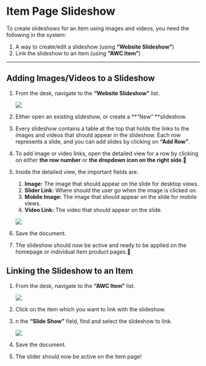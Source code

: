 # Item Page Slideshow

To create slideshows for an item using images and videos, you need the following in the system:

1. A way to create/edit a slideshow (using **“Website Slideshow”**)
2. Link the slideshow to an item (using **“AWC Item”**)

---

## Adding Images/Videos to a Slideshow


1. From the desk, navigate to the **“Website Slideshow”** list.

   ![](https://lh4.googleusercontent.com/TtrTiPRKupw2ZQ5UOSQytP0qUgWBMykLlSJvwQXlA1sDWvJeK8RjUVQWS2h_2hg6vAikmOiaMK1_wiOvhXJGxKqn8cGKUtjNeDRqFuexf_eHGtl_sQHlZM5s8QO8w-lPtqeUspWd)
2. Either open an existing slideshow, or create a **“New” **slideshow.
3. Every slideshow contains a table at the top that holds the links to the images and videos that should appear in the slideshow. Each row represents a slide, and you can add slides by clicking on **“Add Row”**.
4. To add image or video links, open the detailed view for a row by clicking on either **the row number** or **the dropdown icon on the right side**.
5. Inside the detailed view, the important fields are:
   1. **Image:** The image that should appear on the slide for desktop views.
   2. **Slider Link:** Where should the user go when the image is clicked on.
   3. **Mobile Image:** The image that should appear on the slide for mobile views.
   4. **Video Link:** The video that should appear on the slide.

   ![](https://lh6.googleusercontent.com/HmME-PxA-G2LO8xNOsd1hgZiysefeRy01CeMcZ-d-jMHr0nYJEAg6sWO7x1KrHhZhor2g_k8EG2BkeAij2MVGxQUQo8FEiDZuaR8yLY3ZFd1vQjYp8JNYyz2-HBKrHqOzkMdTCs9)
6. Save the document.
7. The slideshow should now be active and ready to be applied on the homepage or individual item product pages.

## Linking the Slideshow to an Item

1. From the desk, navigate to the **“AWC Item”** list.

   ![](https://lh5.googleusercontent.com/0P9v5X-YQjfyTIfst9-rtqJvePSXdl7kLwIChJr4_Se915qK-AA_WmY0XLBpzknH8IFiKo4vCdsZGaiuQEJMJ8swCgCw9B-VM80qRx6MXrriGHyFohjNpH4rVfduPjl1R5jKPxsD)
2. Click on the item which you want to link with the slideshow.
3. n the **“Slide Show”** field, find and select the slideshow to link.

   ![](https://lh6.googleusercontent.com/hKKTcLcZCm71Rq0zMqKzJd6gOCqxPbczyOQOjT4czCjJvWEMnAoNZhmJcbtdTKLxj_oUX0OEtuDRTOJUIhhZjRv1FVgaJbUccc-fBo33xofonP60mIdr2PIB6MTdGNQ3h7ku5l-Z)
4. Save the document.
5. The slider should now be active on the item page!
